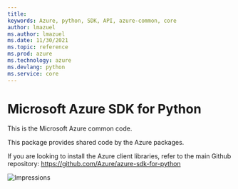 ```yaml
---
title: 
keywords: Azure, python, SDK, API, azure-common, core
author: lmazuel
ms.author: lmazuel
ms.date: 11/30/2021
ms.topic: reference
ms.prod: azure
ms.technology: azure
ms.devlang: python
ms.service: core
---
```


# Microsoft Azure SDK for Python

This is the Microsoft Azure common code.

This package provides shared code by the Azure packages.

If you are looking to install the Azure client libraries, refer to the main Github repository:
https://github.com/Azure/azure-sdk-for-python


![Impressions](https://azure-sdk-impressions.azurewebsites.net/api/impressions/azure-sdk-for-python%2Fazure-common%2FREADME.png)

